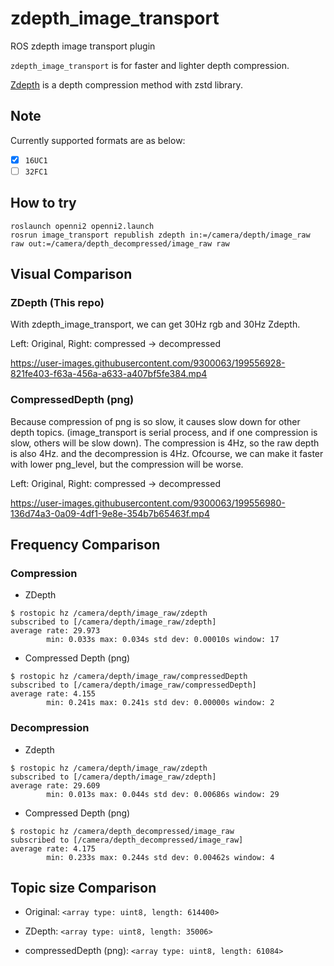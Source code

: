 # zdepth_image_transport

ROS zdepth image transport plugin

`zdepth_image_transport` is for faster and lighter depth compression.

[Zdepth](https://github.com/catid/Zdepth) is a depth compression method with zstd library.

## Note

Currently supported formats are as below:
- [x] `16UC1`
- [ ] `32FC1`

## How to try

```
roslaunch openni2 openni2.launch
rosrun image_transport republish zdepth in:=/camera/depth/image_raw raw out:=/camera/depth_decompressed/image_raw raw
```

## Visual Comparison 

### ZDepth (This repo)

With zdepth_image_transport, we can get 30Hz rgb and 30Hz Zdepth.

Left: Original, Right: compressed -> decompressed

https://user-images.githubusercontent.com/9300063/199556928-821fe403-f63a-456a-a633-a407bf5fe384.mp4

### CompressedDepth (png)

Because compression of png is so slow, it causes slow down for other depth topics.
(image_transport is serial process, and if one compression is slow, others will be slow down).
The compression is 4Hz, so the raw depth is also 4Hz.
and the decompression is 4Hz.
Ofcourse, we can make it faster with lower png_level, but the compression will be worse.

Left: Original, Right: compressed -> decompressed

https://user-images.githubusercontent.com/9300063/199556980-136d74a3-0a09-4df1-9e8e-354b7b65463f.mp4

## Frequency Comparison

### Compression

- ZDepth

```
$ rostopic hz /camera/depth/image_raw/zdepth
subscribed to [/camera/depth/image_raw/zdepth]
average rate: 29.973
        min: 0.033s max: 0.034s std dev: 0.00010s window: 17
```

- Compressed Depth (png)

```
$ rostopic hz /camera/depth/image_raw/compressedDepth
subscribed to [/camera/depth/image_raw/compressedDepth]
average rate: 4.155
        min: 0.241s max: 0.241s std dev: 0.00000s window: 2
```

### Decompression

- Zdepth

```
$ rostopic hz /camera/depth/image_raw/zdepth
subscribed to [/camera/depth/image_raw/zdepth]
average rate: 29.609
        min: 0.013s max: 0.044s std dev: 0.00686s window: 29

```

- Compressed Depth (png)

```
$ rostopic hz /camera/depth_decompressed/image_raw
subscribed to [/camera/depth_decompressed/image_raw]
average rate: 4.175
        min: 0.233s max: 0.244s std dev: 0.00462s window: 4
```

## Topic size Comparison

- Original: `<array type: uint8, length: 614400>`

- ZDepth: `<array type: uint8, length: 35006>`
- compressedDepth (png): `<array type: uint8, length: 61084>`
